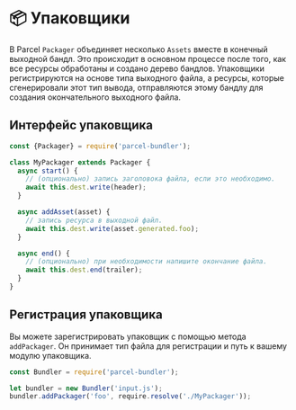 # 📦 Упаковщики

В Parcel `Packager` объединяет несколько `Assets` вместе в конечный выходной бандл. Это происходит в основном процессе после того, как все ресурсы обработаны и создано дерево бандлов. Упаковщики регистрируются на основе типа выходного файла, а ресурсы, которые сгенерировали этот тип вывода, отправляются этому бандлу для создания окончательного выходного файла.

## Интерфейс упаковщика

```javascript
const {Packager} = require('parcel-bundler');

class MyPackager extends Packager {
  async start() {
    // (опционально) запись заголовока файла, если это необходимо.
    await this.dest.write(header);
  }

  async addAsset(asset) {
    // запись ресурса в выходной файл.
    await this.dest.write(asset.generated.foo);
  }

  async end() {
    // (опционально) при необходимости напишите окончание файла.
    await this.dest.end(trailer);
  }
}
```

## Регистрация упаковщика

Вы можете зарегистрировать упаковщик с помощью метода `addPackager`. Он принимает тип файла для регистрации и путь к вашему модулю упаковщика.

```javascript
const Bundler = require('parcel-bundler');

let bundler = new Bundler('input.js');
bundler.addPackager('foo', require.resolve('./MyPackager'));
```
